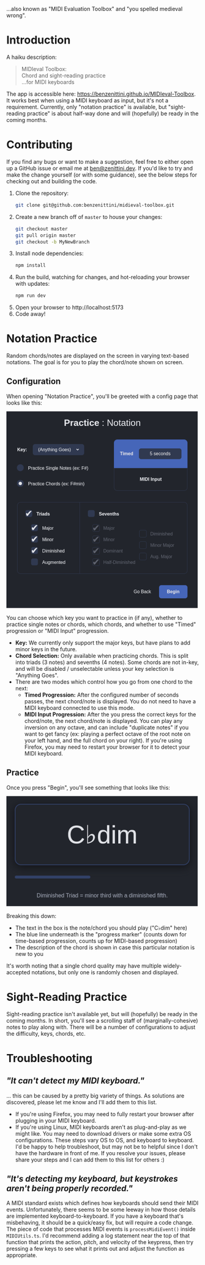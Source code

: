 
...also known as "MIDI Evaluation Toolbox" and "you spelled medieval wrong".

# Introduction

A haiku description:

> MIDIeval Toolbox:<br>
> Chord and sight-reading practice<br>
> ...for MIDI keyboards<br>

The app is accessible here: https://benzenittini.github.io/MIDIeval-Toolbox. It works best when using a MIDI keyboard as input, but it's not a requirement. Currently, only "notation practice" is available, but "sight-reading practice" is about half-way done and will (hopefully) be ready in the coming months.


# Contributing

If you find any bugs or want to make a suggestion, feel free to either open up a GitHub issue or email me at [ben@zenittini.dev](mailto:ben@zenittini.dev). If you'd like to try and make the change yourself (or with some guidance), see the below steps for checking out and building the code.

1. Clone the repository:
    ```bash
    git clone git@github.com:benzenittini/midieval-toolbox.git
    ```
1. Create a new branch off of `master` to house your changes:
    ```bash
    git checkout master
    git pull origin master
    git checkout -b MyNewBranch
    ```
1. Install node dependencies:
    ```bash
    npm install
    ```
1. Run the build, watching for changes, and hot-reloading your browser with updates:
    ```bash
    npm run dev
    ```
1. Open your browser to http://localhost:5173
1. Code away!


# Notation Practice

Random chords/notes are displayed on the screen in varying text-based notations. The goal is for you to play the chord/note shown on screen.

## Configuration

When opening "Notation Practice", you'll be greeted with a config page that looks like this:

![Notation Practice Config](/readme-images/NotationPracticeConfig.png)

You can choose which key you want to practice in (if any), whether to practice single notes or chords, which chords, and whether to use "Timed" progression or "MIDI Input" progression.

* **Key:** We currently only support the major keys, but have plans to add minor keys in the future.
* **Chord Selection:** Only available when practicing chords. This is split into triads (3 notes) and sevenths (4 notes). Some chords are not in-key, and will be disabled / unselectable unless your key selection is "Anything Goes".
* There are two modes which control how you go from one chord to the next:
    * **Timed Progression:** After the configured number of seconds passes, the next chord/note is displayed. You do not need to have a MIDI keyboard connected to use this mode.
    * **MIDI Input Progression:** After the you press the correct keys for the chord/note, the next chord/note is displayed. You can play any inversion on any octave, and can include "duplicate notes" if you want to get fancy (ex: playing a perfect octave of the root note on your left hand, and the full chord on your right). If you're using Firefox, you may need to restart your browser for it to detect your MIDI keyboard.

## Practice

Once you press "Begin", you'll see something that looks like this:

![Notation Practice](/readme-images/NotationPractice.png)

Breaking this down:

* The text in the box is the note/chord you should play ("C♭dim" here)
* The blue line underneath is the "progress marker" (counts down for time-based progression, counts up for MIDI-based progression)
* The description of the chord is shown in case this particular notation is new to you

It's worth noting that a single chord quality may have multiple widely-accepted notations, but only one is randomly chosen and displayed.


# Sight-Reading Practice

Sight-reading practice isn't available yet, but will (hopefully) be ready in the coming months. In short, you'll see a scrolling staff of (marginally-cohesive) notes to play along with. There will be a number of configurations to adjust the difficulty, keys, chords, etc.


# Troubleshooting

## *"It can't detect my MIDI keyboard."*

... this can be caused by a pretty big variety of things. As solutions are discovered, please let me know and I'll add them to this list.

* If you're using Firefox, you may need to fully restart your browser after plugging in your MIDI keyboard.
* If you're using Linux, MIDI keyboards aren't as plug-and-play as we might like. You may need to download drivers or make some extra OS configurations. These steps vary OS to OS, and keyboard to keyboard. I'd be happy to help troubleshoot, but may not be to helpful since I don't have the hardware in front of me. If you resolve your issues, please share your steps and I can add them to this list for others :)

## *"It's detecting my keyboard, but keystrokes aren't being properly recorded."*

A MIDI standard exists which defines how keyboards should send their MIDI events. Unfortunately, there seems to be some leeway in how those details are implemented keyboard-to-keyboard. If you have a keyboard that's misbehaving, it should be a quick/easy fix, but will require a code change. The piece of code that processes MIDI events is `processMidiEvent()` inside `MIDIUtils.ts`. I'd recommend adding a log statement near the top of that function that prints the action, pitch, and velocity of the keypress, then try pressing a few keys to see what it prints out and adjust the function as appropriate.
